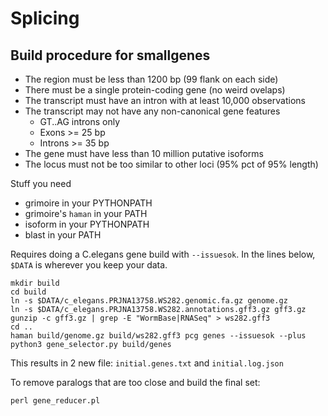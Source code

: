 Splicing
========

Build procedure for smallgenes
------------------------------

+ The region must be less than 1200 bp (99 flank on each side)
+ There must be a single protein-coding gene (no weird ovelaps)
+ The transcript must have an intron with at least 10,000 observations
+ The transcript may not have any non-canonical gene features
	+ GT..AG introns only
	+ Exons >= 25 bp
	+ Introns >= 35 bp
+ The gene must have less than 10 million putative isoforms
+ The locus must not be too similar to other loci (95% pct of 95% length)

Stuff you need

+ grimoire in your PYTHONPATH
+ grimoire's `haman` in your PATH
+ isoform in your PYTHONPATH
+ blast in your PATH

Requires doing a C.elegans gene build with `--issuesok`. In the lines below,
`$DATA` is wherever you keep your data.

	mkdir build
	cd build
	ln -s $DATA/c_elegans.PRJNA13758.WS282.genomic.fa.gz genome.gz
	ln -s $DATA/c_elegans.PRJNA13758.WS282.annotations.gff3.gz gff3.gz
	gunzip -c gff3.gz | grep -E "WormBase|RNASeq" > ws282.gff3
	cd ..
	haman build/genome.gz build/ws282.gff3 pcg genes --issuesok --plus
	python3 gene_selector.py build/genes

This results in 2 new file: `initial.genes.txt` and `initial.log.json`

To remove paralogs that are too close and build the final set:

	perl gene_reducer.pl


